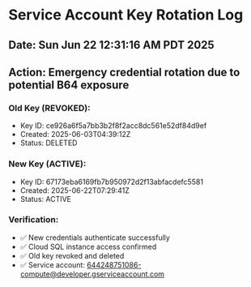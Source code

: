 # Service Account Key Rotation Log

## Date: Sun Jun 22 12:31:16 AM PDT 2025
## Action: Emergency credential rotation due to potential B64 exposure

### Old Key (REVOKED):
- Key ID: ce926a6f5a7bb3b2f8f2acc8dc561e52df84d9ef
- Created: 2025-06-03T04:39:12Z
- Status: DELETED

### New Key (ACTIVE):
- Key ID: 67173eba6169fb7b950972d2f13abfacdefc5581
- Created: 2025-06-22T07:29:41Z
- Status: ACTIVE

### Verification:
- ✅ New credentials authenticate successfully
- ✅ Cloud SQL instance access confirmed
- ✅ Old key revoked and deleted
- ✅ Service account: 644248751086-compute@developer.gserviceaccount.com


